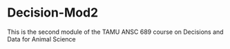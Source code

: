 # Decision-Mod2
This is the second module of the TAMU ANSC 689 course on Decisions and Data for Animal Science
